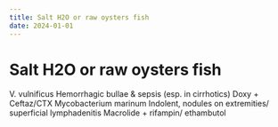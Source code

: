 ```yaml
---
title: Salt H2O or raw oysters fish
date: 2024-01-01
---
```

# Salt H2O or raw oysters fish
V. vulnificus
Hemorrhagic bullae & sepsis (esp. in cirrhotics)
Doxy + Ceftaz/CTX
Mycobacterium marinum
Indolent, nodules on extremities/ superficial lymphadenitis
Macrolide + rifampin/ ethambutol

